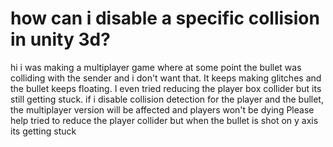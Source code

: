 
# how can i disable a specific collision in unity 3d?

hi i was making a multiplayer game where at some point the bullet was colliding with the sender and i don't want that. It keeps making glitches and the bullet keeps floating. I even tried reducing the player box collider but its still getting stuck. if i disable collision detection for the player and the bullet, the multiplayer version will be affected and players won't be dying
Please help
tried to reduce the player collider but when the bullet is shot on y axis its getting stuck

        